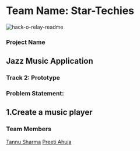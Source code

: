 # Team Name: Star-Techies
![hack-o-relay-readme](https://user-images.githubusercontent.com/72223546/170672687-1e9a2d18-0d7c-48a5-84f7-e84393a3a927.png)

### Project Name ###
## Jazz Music Application ##

### Track 2:  Prototype ###
### Problem Statement: ###
## 1.Create a music player ##
 ### Team Members ###
 [Tannu Sharma](https://github.com/tan404)
 [Preeti Ahuja](https://github.com/preetiahuja18)



